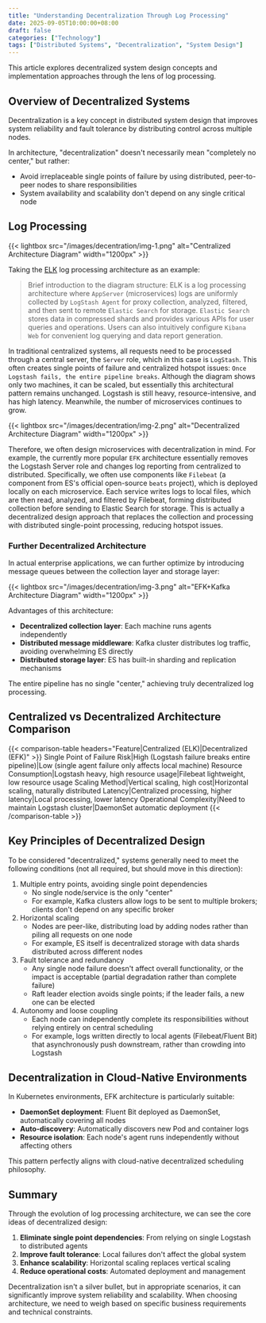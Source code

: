 ```yaml
---
title: "Understanding Decentralization Through Log Processing"
date: 2025-09-05T10:00:00+08:00
draft: false
categories: ["Technology"]
tags: ["Distributed Systems", "Decentralization", "System Design"]
---
```


This article explores decentralized system design concepts and implementation approaches through the lens of log processing.

## Overview of Decentralized Systems

Decentralization is a key concept in distributed system design that improves system reliability and fault tolerance by distributing control across multiple nodes.

In architecture, "decentralization" doesn't necessarily mean "completely no center," but rather:
- Avoid irreplaceable single points of failure by using distributed, peer-to-peer nodes to share responsibilities
- System availability and scalability don't depend on any single critical node

## Log Processing
{{< lightbox src="/images/decentration/img-1.png" alt="Centralized Architecture Diagram" width="1200px" >}}

Taking the [ELK](https://www.elastic.co/elastic-stack) log processing architecture as an example:
> Brief introduction to the diagram structure:
> ELK is a log processing architecture where `AppServer` (microservices) logs are uniformly collected by `LogStash Agent` for proxy collection, analyzed, filtered, and then sent to remote `Elastic Search` for storage.
> `Elastic Search` stores data in compressed shards and provides various APIs for user queries and operations. Users can also intuitively configure `Kibana Web` for convenient log querying and data report generation.

In traditional centralized systems, all requests need to be processed through a central server, the `Server` role, which in this case is `LogStash`. This often creates single points of failure and centralized hotspot issues: `Once Logstash fails, the entire pipeline breaks`. Although the diagram shows only two machines, it can be scaled, but essentially this architectural pattern remains unchanged. Logstash is still heavy, resource-intensive, and has high latency. Meanwhile, the number of microservices continues to grow.

{{< lightbox src="/images/decentration/img-2.png" alt="Decentralized Architecture Diagram" width="1200px" >}}

Therefore, we often design microservices with decentralization in mind. For example, the currently more popular `EFK` architecture essentially removes the Logstash Server role and changes log reporting from centralized to distributed.
Specifically, we often use components like `Filebeat` (a component from ES's official open-source `beats` project), which is deployed locally on each microservice. Each service writes logs to local files, which are then read, analyzed, and filtered by Filebeat, forming distributed collection before sending to Elastic Search for storage. This is actually a decentralized design approach that replaces the collection and processing with distributed single-point processing, reducing hotspot issues.

### Further Decentralized Architecture

In actual enterprise applications, we can further optimize by introducing message queues between the collection layer and storage layer:

{{< lightbox src="/images/decentration/img-3.png" alt="EFK+Kafka Architecture Diagram" width="1200px" >}}

Advantages of this architecture:
- **Decentralized collection layer**: Each machine runs agents independently
- **Distributed message middleware**: Kafka cluster distributes log traffic, avoiding overwhelming ES directly
- **Distributed storage layer**: ES has built-in sharding and replication mechanisms

The entire pipeline has no single "center," achieving truly decentralized log processing.

## Centralized vs Decentralized Architecture Comparison

{{< comparison-table headers="Feature|Centralized (ELK)|Decentralized (EFK)" >}}
Single Point of Failure Risk|High (Logstash failure breaks entire pipeline)|Low (single agent failure only affects local machine)
Resource Consumption|Logstash heavy, high resource usage|Filebeat lightweight, low resource usage
Scaling Method|Vertical scaling, high cost|Horizontal scaling, naturally distributed
Latency|Centralized processing, higher latency|Local processing, lower latency
Operational Complexity|Need to maintain Logstash cluster|DaemonSet automatic deployment
{{< /comparison-table >}}

## Key Principles of Decentralized Design
To be considered "decentralized," systems generally need to meet the following conditions (not all required, but should move in this direction):
1. Multiple entry points, avoiding single point dependencies
   - No single node/service is the only "center"
   - For example, Kafka clusters allow logs to be sent to multiple brokers; clients don't depend on any specific broker
2. Horizontal scaling
   - Nodes are peer-like, distributing load by adding nodes rather than piling all requests on one node
   - For example, ES itself is decentralized storage with data shards distributed across different nodes
3. Fault tolerance and redundancy
   - Any single node failure doesn't affect overall functionality, or the impact is acceptable (partial degradation rather than complete failure)
   - Raft leader election avoids single points; if the leader fails, a new one can be elected
4. Autonomy and loose coupling
   - Each node can independently complete its responsibilities without relying entirely on central scheduling
   - For example, logs written directly to local agents (Filebeat/Fluent Bit) that asynchronously push downstream, rather than crowding into Logstash

## Decentralization in Cloud-Native Environments

In Kubernetes environments, EFK architecture is particularly suitable:

- **DaemonSet deployment**: Fluent Bit deployed as DaemonSet, automatically covering all nodes
- **Auto-discovery**: Automatically discovers new Pod and container logs
- **Resource isolation**: Each node's agent runs independently without affecting others

This pattern perfectly aligns with cloud-native decentralized scheduling philosophy.

## Summary

Through the evolution of log processing architecture, we can see the core ideas of decentralized design:

1. **Eliminate single point dependencies**: From relying on single Logstash to distributed agents
2. **Improve fault tolerance**: Local failures don't affect the global system
3. **Enhance scalability**: Horizontal scaling replaces vertical scaling
4. **Reduce operational costs**: Automated deployment and management

Decentralization isn't a silver bullet, but in appropriate scenarios, it can significantly improve system reliability and scalability. When choosing architecture, we need to weigh based on specific business requirements and technical constraints.

